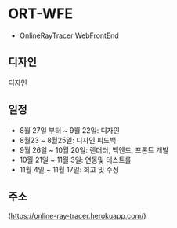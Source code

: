 # ORT-WFE
- OnlineRayTracer WebFrontEnd

## 디자인
[디자인](https://xd.adobe.com/spec/1083d80e-085a-494f-7508-af72da5dfc4c-66b2/grid/)

## 일정

- 8월 27일 부터 ~ 9월 22일: 디자인
- 8월23 ~ 8월25일: 디자인 피드백
- 9월 26일 ~ 10월 20일: 랜더러, 백엔드, 프론트 개발
- 10월 21일 ~ 11월 3일: 연동및 테스트를
- 11월 4일 ~ 11월 17일: 회고 및 수정

## 주소
(https://online-ray-tracer.herokuapp.com/)